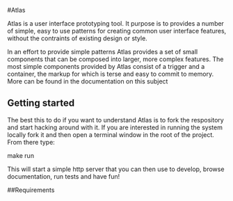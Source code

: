 #Atlas

Atlas is a user interface prototyping tool. It purpose is to provides a number of simple, easy to use patterns for creating common user interface features, without the contraints of existing design or style.

In an effort to provide simple patterns Atlas provides a set of small components that can be composed into larger, more complex features. The most simple components provided by Atlas consist of a trigger and a container, the markup for which is terse and easy to commit to memory. More can be found in the documentation on this subject

## Getting started

The best this to do if you want to understand Atlas is to fork the respository and start hacking around with it. If you are interested in running the system locally fork it and then open a terminal window in the root of the project. From there type: 

make run

This will start a simple http server that you can then use to develop, browse documentation, run tests and have fun!

##Requirements
